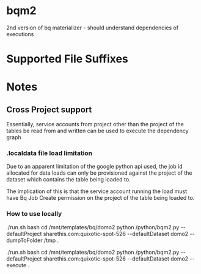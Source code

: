# bqm2
2nd version of bq materializer - should understand dependencies of executions

# Supported File Suffixes

# Notes

## Cross Project support

Essentially, service accounts from project other than the project of the
tables be read from and written can be used to execute the dependency graph

### .localdata file load limitation
Due to an apparent limitation of the google python api used, the
job id allocated for data loads can only be provisioned against the
project of the dataset which contains the table being loaded to.

The implication of this is that the service account running the load
must have Bq Job Create permission on the project of the table being 
loaded to.


### How to use locally
./run.sh bash
cd /mnt/templates/bq/domo2
python /python/bqm2.py --defaultProject sharethis.com:quixotic-spot-526 --defaultDataset domo2 --dumpToFolder /tmp .

./run.sh bash
cd /mnt/templates/bq/domo2
python /python/bqm2.py --defaultProject sharethis.com:quixotic-spot-526 --defaultDataset domo2 --execute .

